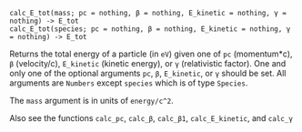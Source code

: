 ```
calc_E_tot(mass; pc = nothing, β = nothing, E_kinetic = nothing, γ = nothing) -> E_tot
calc_E_tot(species; pc = nothing, β = nothing, E_kinetic = nothing, γ = nothing) -> E_tot
```

Returns the total energy of a particle (in `eV`) given one of `pc` (momentum*c), `β` (velocity/c),  `E_kinetic` (kinetic energy), or `γ` (relativistic factor). One and only one of the optional arguments `pc`, `β`, `E_kinetic`, or `γ` should be set. All arguments are `Numbers` except `species` which is of type `Species`.

The `mass` argument is in units of `energy/c^2`.

Also see the functions `calc_pc`, `calc_β`, `calc_β1`, `calc_E_kinetic`, and `calc_γ`
